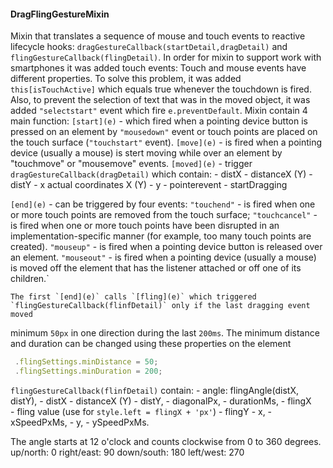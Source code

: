 #### DragFlingGestureMixin
 
  Mixin that translates a sequence of mouse and touch events to reactive lifecycle hooks:
  `dragGestureCallback(startDetail,dragDetail)` and `flingGestureCallback(flingDetail)`.
     In order for mixin to support work with smartphones it was added touch events:
     Touch and mouse events have different properties. To solve this problem, it was added `this[isTouchActive]`
 which equals true whenever the touchdown is fired.
   Also, to prevent the selection of text that was in the moved object, it was added `"selectstart"` event which fire `e.preventDefault`.
  Mixin contain 4 main function:
   `[start](e)` - which fired when a pointing device button is pressed on an element by `"mousedown"` event
             or touch points are placed on the touch surface (`"touchstart"` event).
    `[move](e)` -  is fired when a pointing device (usually a mouse) is stert moving while over an element by
            "touchmove" or "mousemove" events.
        `[moved](e)` - trigger `dragGestureCallback(dragDetail)` which contain:
              - distX - distanceX (Y)
              - distY
              - x  actual coordinates X (Y)
              - y
              - pointerevent
              - startDragging

`[end](e)` - can be triggered by four events:
                `"touchend"` - is fired when one or more touch points are removed from the touch surface;
                `"touchcancel"` - is fired when one or more touch points have been disrupted in an implementation-specific manner (for example, too many touch points are created).
                `"mouseup"` - is fired when a pointing device button is released over an element.
                `"mouseout"` - is fired when a pointing device (usually a mouse) is moved off the element that has the listener attached or off one of its children.`

    The first `[end](e)` calls `[fling](e)` which triggered `flingGestureCallback(flinfDetail)` only if the last dragging event moved
   minimum `50px` in one direction during the last `200ms`.
   The minimum distance and duration can be changed using these properties on the element
   ```javascript
    .flingSettings.minDistance = 50;
    .flingSettings.minDuration = 200;
```
`flingGestureCallback(flinfDetail)` contain:
     - angle: flingAngle(distX, distY),
     - distX - distanceX (Y)
     - distY,
     - diagonalPx,
     - durationMs,
     - flingX  
     - fling value (use for `style.left = flingX + 'px'`)
     - flingY
     - x,
     - xSpeedPxMs,
     - y,
     - ySpeedPxMs.

  The angle starts at 12 o'clock and counts clockwise from 0 to 360 degrees.
   up/north:     0
   right/east:  90
   down/south: 180
   left/west:  270
